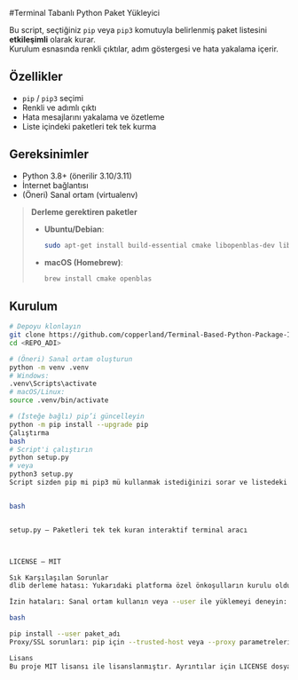 #Terminal Tabanlı Python Paket Yükleyici

Bu script, seçtiğiniz `pip` veya `pip3` komutuyla belirlenmiş paket listesini **etkileşimli** olarak kurar.  
Kurulum esnasında renkli çıktılar, adım göstergesi ve hata yakalama içerir.

## Özellikler
- `pip` / `pip3` seçimi
- Renkli ve adımlı çıktı
- Hata mesajlarını yakalama ve özetleme
- Liste içindeki paketleri tek tek kurma

## Gereksinimler
- Python 3.8+ (önerilir 3.10/3.11)
- İnternet bağlantısı
- (Öneri) Sanal ortam (virtualenv)

> **Derleme gerektiren paketler**
> - **Ubuntu/Debian**:  
>   ```bash
>   sudo apt-get install build-essential cmake libopenblas-dev liblapack-dev libx11-dev libgtk-3-dev
>   ```
> - **macOS (Homebrew)**:  
>   ```bash
>   brew install cmake openblas
>   ```

## Kurulum
```bash
# Depoyu klonlayın
git clone https://github.com/copperland/Terminal-Based-Python-Package-Installer.git
cd <REPO_ADI>

# (Öneri) Sanal ortam oluşturun
python -m venv .venv
# Windows:
.venv\Scripts\activate
# macOS/Linux:
source .venv/bin/activate

# (İsteğe bağlı) pip’i güncelleyin
python -m pip install --upgrade pip
Çalıştırma
bash
# Script'i çalıştırın
python setup.py
# veya
python3 setup.py
Script sizden pip mi pip3 mü kullanmak istediğinizi sorar ve listedeki paketleri tek tek kurar.


bash


setup.py — Paketleri tek tek kuran interaktif terminal aracı



LICENSE — MIT

Sık Karşılaşılan Sorunlar
dlib derleme hatası: Yukarıdaki platforma özel önkoşulların kurulu olduğundan emin olun (CMake ve derleyiciler).

İzin hataları: Sanal ortam kullanın veya --user ile yüklemeyi deneyin:

bash

pip install --user paket_adı
Proxy/SSL sorunları: pip için --trusted-host veya --proxy parametreleri gerekebilir.

Lisans
Bu proje MIT lisansı ile lisanslanmıştır. Ayrıntılar için LICENSE dosyasına bakın.

